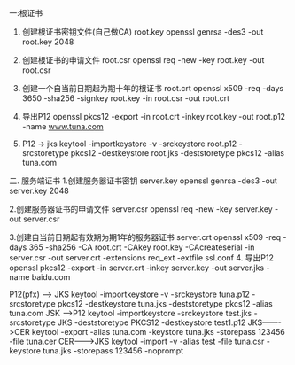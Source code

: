 
一:根证书
1. 创建根证书密钥文件(自己做CA) root.key
   openssl genrsa -des3 -out root.key 2048

2. 创建根证书的申请文件 root.csr
   openssl req -new -key root.key -out root.csr

3. 创建一个自当前日期起为期十年的根证书 root.crt
   openssl x509 -req -days 3650 -sha256 -signkey root.key -in root.csr -out root.crt

4. 导出P12
   openssl pkcs12 -export -in root.crt -inkey root.key -out root.p12 -name www.tuna.com
5. P12 -> jks
   keytool -importkeystore -v -srckeystore root.p12 -srcstoretype pkcs12 -destkeystore root.jks -deststoretype pkcs12 -alias tuna.com

二. 服务端证书
1.创建服务器证书密钥 server.key
openssl genrsa -des3 -out server.key 2048

2.创建服务器证书的申请文件 server.csr
openssl req -new -key server.key -out server.csr

3.创建自当前日期起有效期为期1年的服务器证书 server.crt
openssl x509 -req -days 365 -sha256 -CA root.crt -CAkey root.key -CAcreateserial -in server.csr -out server.crt -extensions req_ext -extfile ssl.conf
4. 导出P12
   openssl pkcs12 -export -in server.crt -inkey server.key -out server.jks -name baidu.com






   P12(pfx) ——> JKS
   keytool -importkeystore -v -srckeystore tuna.p12 -srcstoretype pkcs12 -destkeystore tuna.jks -deststoretype pkcs12 -alias tuna.com
   JSK ——>P12
   keytool -importkeystore -srckeystore test.jks -srcstoretype JKS -deststoretype PKCS12 -destkeystore test1.p12
   JKS——->CER
   keytool -export -alias tuna.com -keystore tuna.jks -storepass 123456 -file tuna.cer
   CER——->JKS
   keytool -import -v -alias test -file tuna.csr -keystore tuna.jks -storepass 123456 -noprompt
